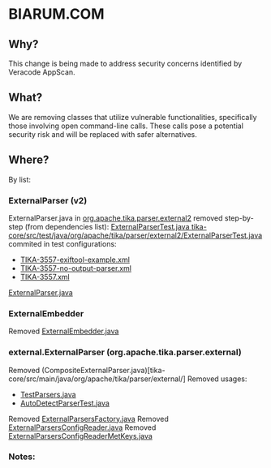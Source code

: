 # BIARUM.COM

## Why?

This change is being made to address security concerns identified by Veracode AppScan.

## What?
We are removing classes that utilize vulnerable functionalities, specifically those involving open command-line calls. These calls pose a potential security risk and will be replaced with safer alternatives.

## Where?
By list:
### ExternalParser (v2)
ExternalParser.java in [org.apache.tika.parser.external2](tika-core/src/main/java/org/apache/tika/parser/external2)
removed step-by-step (from dependencies list):
[ExternalParserTest.java tika-core/src/test/java/org/apache/tika/parser/external2/ExternalParserTest.java ](tika-core/src/test/java/org/apache/tika/parser/external2/)
commited in test configurations:
* [TIKA-3557-exiftool-example.xml](tika-core/src/test/resources/org/apache/tika/config/)
* [TIKA-3557-no-output-parser.xml](tika-core/src/test/resources/org/apache/tika/config/)
* [TIKA-3557.xml](tika-core/src/test/resources/org/apache/tika/config/)

[ExternalParser.java](tika-core/src/main/java/org/apache/tika/parser/external2/)

### ExternalEmbedder
Removed [ExternalEmbedder.java](tika-core/src/main/java/org/apache/tika/embedder/)

### external.ExternalParser (org.apache.tika.parser.external)

Removed (CompositeExternalParser.java)[tika-core/src/main/java/org/apache/tika/parser/external/]
Removed usages:
* [TestParsers.java](tika-parsers/tika-parsers-extended/tika-parser-scientific-package/src/test/java/org/apache/tika/parser/scientific/integration/TestParsers.java)
* [AutoDetectParserTest.java](tika-parsers/tika-parsers-standard/tika-parsers-standard-package/src/test/java/org/apache/tika/parser/)  

Removed [ExternalParsersFactory.java](tika-core/src/main/java/org/apache/tika/parser/external/)
Removed [ExternalParsersConfigReader.java](tika-core/src/main/java/org/apache/tika/parser/external/)
Removed [ExternalParsersConfigReaderMetKeys.java](tika-core/src/main/java/org/apache/tika/parser/external/)




### Notes:


